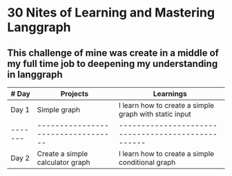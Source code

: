 # 30 Nites of Learning and Mastering Langgraph
## This challenge of mine was create in a middle of my full time job to deepening my understanding in langgraph

| # Day        |  Projects                        | Learnings |
|--------------|----------------------------------|-----------|
| Day 1 | Simple graph        | I learn how to create a simple graph with static input |
|-------|----------------------------------|--------------------------------------------------|
| Day 2 | Create a simple calculator graph | I learn how to create a simple conditional graph |